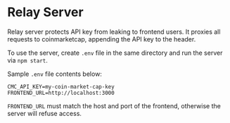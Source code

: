 # Relay Server
Relay server protects API key from leaking to frontend users. It proxies all requests to coinmarketcap,
appending the API key to the header.

To use the server, create `.env` file in the same directory and run the server via `npm start`.

Sample `.env` file contents below:

```
CMC_API_KEY=my-coin-market-cap-key
FRONTEND_URL=http://localhost:3000
```

`FRONTEND_URL` must match the host and port of the frontend, otherwise the server will refuse access.
